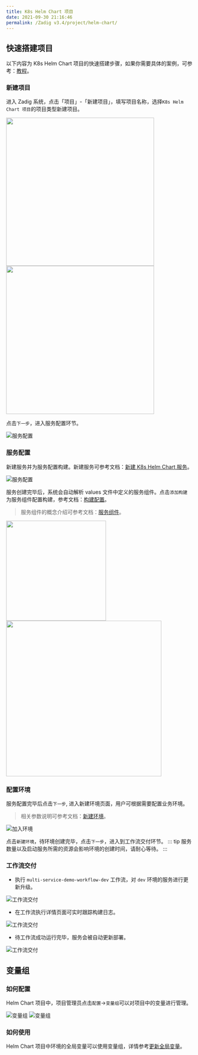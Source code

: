 ```yaml
---
title: K8s Helm Chart 项目
date: 2021-09-30 21:16:46
permalink: /Zadig v3.4/project/helm-chart/
---
```


## 快速搭建项目

以下内容为 K8s Helm Chart 项目的快速搭建步骤，如果你需要具体的案例，可参考：[教程](https://www.koderover.com/tutorials-detail/codelabs/helm-chart/index.html?index=..%2F..index#0)。

### 新建项目

进入 Zadig 系统，点击「项目」-「新建项目」，填写项目名称，选择`K8s Helm Chart 项目`的项目类型新建项目。

<img src="../../../_images/create_project_entrance.png" width="400">
<img src="../../../_images/helm_chart_sample_onboarding_1_310.png" width="400">

点击`下一步`，进入服务配置环节。

![服务配置](../../../_images/helm_chart_sample_onboarding_2_0.png)

### 服务配置

新建服务并为服务配置构建。新建服务可参考文档：[新建 K8s Helm Chart 服务](/cn/Zadig%20v3.4/project/service/helm/chart/#新建服务)。

![服务配置](../../../_images/helm_chart_sample_onboarding_2.png)

服务创建完毕后，系统会自动解析 values 文件中定义的服务组件。点击`添加构建`为服务组件配置构建，参考文档：[构建配置](/cn/Zadig%20v3.4/project/build/)。

> 服务组件的概念介绍可参考文档：[服务组件](/cn/Zadig%20v3.4/env/overview/#什么是服务组件)。

<img src="../../../_images/helm_chart_sample_onboarding_2_1.png" width="270">
<img src="../../../_images/helm_chart_sample_onboarding_backend_build_config_1.png" width="420">

### 配置环境
服务配置完毕后点击`下一步`, 进入新建环境页面，用户可根据需要配置业务环境。
> 相关参数说明可参考文档：[新建环境](/cn/Zadig%20v3.4/project/env/k8s/#新建环境)。

![加入环境](../../../_images/helm_chart_sample_onboarding_3.png)

点击`新建环境`，待环境创建完毕，点击`下一步`，进入到工作流交付环节。
::: tip
服务数量以及启动服务所需的资源会影响环境的创建时间，请耐心等待。
:::

### 工作流交付

- 执行 `multi-service-demo-workflow-dev` 工作流，对 `dev` 环境的服务进行更新升级。

![工作流交付](../../../_images/helm_chart_sample_onboarding_4_220.png)

- 在工作流执行详情页面可实时跟踪构建日志。

![工作流交付](../../../_images/helm_chart_sample_show_pipeline_running_220.png)

- 待工作流成功运行完毕，服务会被自动更新部署。

![工作流交付](../../../_images/helm_chart_sample_show_env.png)

## 变量组

### 如何配置

Helm Chart 项目中，项目管理员点击`配置`->`变量组`可以对项目中的变量进行管理。

![变量组](../../../_images/project_setttings_vars_group_1.png)
![变量组](../../../_images/project_setttings_vars_group_2.png)

### 如何使用

Helm Chart 项目中环境的全局变量可以使用变量组，详情参考[更新全局变量](/cn/Zadig%20v3.4/project/env/helm/chart/#更新全局变量)。
